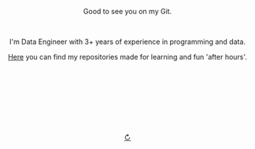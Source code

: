 <br>
<br>
<br>
<br>
<br>
<br>
<br>
<br>
<p align="center">Good to see you on my Git.</p>
<br>
<p align="center">I'm Data Engineer with 3+ years of experience in programming and data.</p>
<p align="center"><a href="https://github.com/fedor-michal?tab=repositories">Here</a> you can find my repositories made for learning and fun 'after hours'.</p>
<br>
<br>
<br>
<br>
<br>
<br>
<br>

<p align="center"><a href="https://github.com/fedor-michal">↻</a></p>
